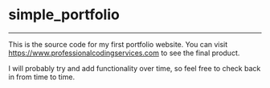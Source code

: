 # simple_portfolio
***
This is the source code for my first portfolio website. You can visit https://www.professionalcodingservices.com to see the final product. 

I will probably try and add functionality over time, so feel free to check back in from time to time.
